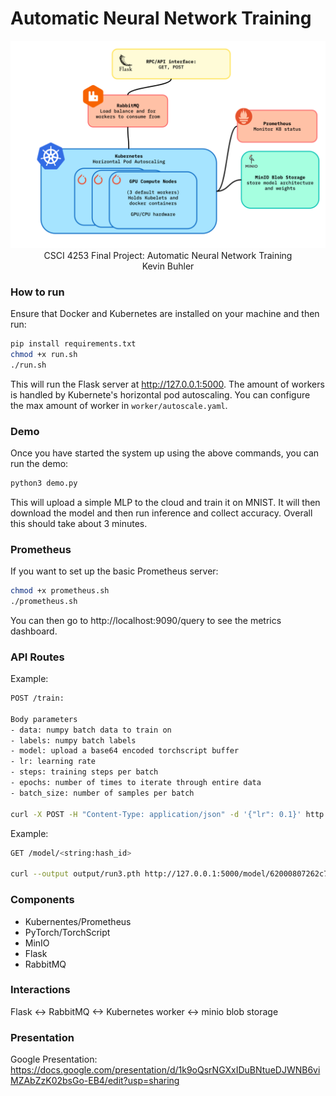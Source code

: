 # Automatic Neural Network Training

<div align="center" >
  <img src="./public/PROJECT_DIAGRAM.png" alt="PROJECT_DIAGRAM">
  <br/>
    CSCI 4253 Final Project: Automatic Neural Network Training
  <br/>
  Kevin Buhler
  <br/>
</div>

### How to run

Ensure that Docker and Kubernetes are installed on your machine and then run:

```bash
pip install requirements.txt
chmod +x run.sh
./run.sh
```

This will run the Flask server at http://127.0.0.1:5000. The amount of workers is handled by Kubernete's horizontal pod autoscaling. You can configure the max amount of worker in `worker/autoscale.yaml`.

### Demo

Once you have started the system up using the above commands, you can run the demo:

```bash
python3 demo.py
```

This will upload a simple MLP to the cloud and train it on MNIST. It will then download the model and then run inference and collect accuracy. Overall this should take about 3 minutes.

### Prometheus

If you want to set up the basic Prometheus server:

```bash
chmod +x prometheus.sh
./prometheus.sh
```

You can then go to http://localhost:9090/query to see the metrics dashboard.

### API Routes

Example:

```bash
POST /train:

Body parameters
- data: numpy batch data to train on
- labels: numpy batch labels
- model: upload a base64 encoded torchscript buffer
- lr: learning rate
- steps: training steps per batch
- epochs: number of times to iterate through entire data
- batch_size: number of samples per batch

curl -X POST -H "Content-Type: application/json" -d '{"lr": 0.1}' http://127.0.0.1:5000/train
```

Example:

```bash
GET /model/<string:hash_id>

curl --output output/run3.pth http://127.0.0.1:5000/model/62000807262c72a0af4c983b057077d22a44c2cca64205a7b1bce9753e3ee802
```

### Components

- Kubernentes/Prometheus
- PyTorch/TorchScript
- MinIO
- Flask
- RabbitMQ

### Interactions

Flask <-> RabbitMQ <-> Kubernetes worker <-> minio blob storage

### Presentation

Google Presentation: https://docs.google.com/presentation/d/1k9oQsrNGXxIDuBNtueDJWNB6viMZAbZzK02bsGo-EB4/edit?usp=sharing
